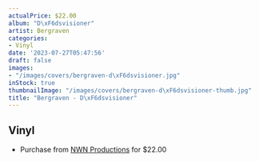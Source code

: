 ```yaml
---
actualPrice: $22.00
album: "D\xF6dsvisioner"
artist: Bergraven
categories:
- Vinyl
date: '2023-07-27T05:47:56'
draft: false
images:
- "/images/covers/bergraven-d\xF6dsvisioner.jpg"
inStock: true
thumbnailImage: "/images/covers/bergraven-d\xF6dsvisioner-thumb.jpg"
title: "Bergraven - D\xF6dsvisioner"
---
```


## Vinyl
* Purchase from [NWN Productions](http://shop.nwnprod.com/index.php?route=product/product&path=75&product_id=8863&sort=pd.name&order=ASC) for $22.00

